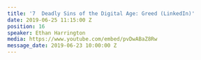```yaml
---
title: '7  Deadly Sins of the Digital Age: Greed (LinkedIn)'
date: 2019-06-25 11:15:00 Z
position: 16
speaker: Ethan Harrington
media: https://www.youtube.com/embed/pvDwABaZ8Rw
message_date: 2019-06-23 10:00:00 Z
---
```


